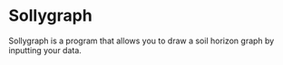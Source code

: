 # Sollygraph
Sollygraph is a program that allows you to draw a soil horizon graph by inputting your data.
